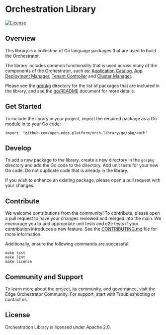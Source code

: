 <!---
  SPDX-FileCopyrightText: (C) 2025 Intel Corporation
  SPDX-License-Identifier: Apache-2.0
-->

# Orchestration Library

[![License](https://img.shields.io/badge/License-Apache%202.0-blue.svg)](https://opensource.org/licenses/Apache-2.0)

## Overview

This library is a collection of Go language packages that are used to build the Orchestrator.

The library includes common functionality that is used across many of the components of the Orchestrator, such as:
[Application Catalog], [App Deployment Manager], [Tenant Controller] and [Cluster Manager].

Please see the [go/pkg](go/pkg) directory for the list of packages that are included in the library, and see the
[go/README](go/README.md) document for more details.

## Get Started

To include the library in your project, import the required package as a Go module in to your Go code:

```text
import  "github.com/open-edge-platform/orch-library/go/pkg/auth"
```

## Develop

To add a new package to the library, create a new directory in the `go/pkg` directory and add the Go code to the
directory. Add unit tests for your new Go code. Do not duplicate code that is already in the library.

If you wish to enhance an existing package, please open a pull request with your changes.

## Contribute

We welcome contributions from the community! To contribute, please open a pull request to have your changes reviewed
and merged into the main. We encourage you to add appropriate unit tests and e2e tests if your contribution introduces
a new feature. See the [CONTRIBUTING.md](CONTRIBUTING.md) file for more information.

Additionally, ensure the following commands are successful:

```shell
make test
make lint
make license
```

## Community and Support

To learn more about the project, its community, and governance, visit the Edge Orchestrator Community.
For support, start with Troubleshooting or contact us.

## License

Orchestration Library is licensed under Apache 2.0.

[Application Catalog]: https://github.com/open-edge-platform/app-orch-catalog
[App Deployment Manager]: https://github.com/open-edge-platform/app-orch-deployment
[Cluster Manager]: https://github.com/open-edge-platform/cluster-manager
[Tenant Controller]: https://github.com/open-edge-platform/app-orch-tenant-controller
